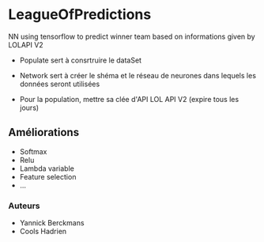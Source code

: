 # LeagueOfPredictions
NN using tensorflow to predict winner team based on informations given by LOLAPI V2

* Populate sert à consrtruire le dataSet
* Network sert à créer le shéma et le réseau de neurones dans lequels les données seront utilisées



* Pour la population, mettre sa clée d'API LOL API V2 (expire tous les jours)
## Améliorations 
* Softmax
* Relu
* Lambda variable
* Feature selection
* ...

### Auteurs

* Yannick Berckmans
* Cools Hadrien
